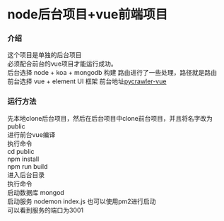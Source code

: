 # node后台项目+vue前端项目
### 介绍
这个项目是单独的后台项目   
必须配合前台的vue项目才能运行成功。  
后台选择 node + koa + mongodb 构建 路由进行了一些处理，路径就是路由    
前台选择 vue + element UI 框架 前台地址[pycrawler-vue](https://github.com/hacklinshell/pycrawler-vue)   
### 运行方法  
先本地clone后台项目，然后在后台项目中clone前台项目，并且将名字改为public  
进行前台vue编译   
执行命令   
cd public    
npm install   
npm run build  
进入后台目录  
执行命令  
启动数据库 mongod  
启动服务  nodemon index.js 也可以使用pm2进行启动  
可以看到服务的端口为3001   